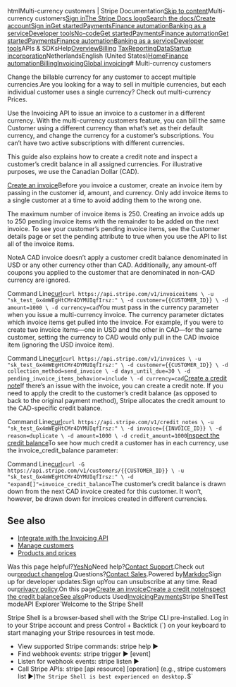 htmlMulti-currency customers | Stripe Documentation[Skip to content](#main-content)Multi-currency customers[Sign in](https://dashboard.stripe.com/login?redirect=https%3A%2F%2Fdocs.stripe.com%2Finvoicing%2Fmulti-currency-customers)[The Stripe Docs logo](/)[Search the docs/](#)[Create account](https://dashboard.stripe.com/register/invoicing)[Sign in](https://dashboard.stripe.com/login?redirect=https%3A%2F%2Fdocs.stripe.com%2Finvoicing%2Fmulti-currency-customers)[Get started](/get-started)[Payments](/payments)[Finance automation](/finance-automation)[Banking as a service](/financial-services)[Developer tools](/development)[No-code](/no-code)[Get started](/get-started)[Payments](/payments)[Finance automation](/finance-automation)[](#)[Get started](/get-started)[Payments](/payments)[Finance automation](/finance-automation)[Banking as a service](/financial-services)[Developer tools](/development)[](#)APIs & SDKsHelp[Overview](/docs/finance-automation)[Billing](#)
[Tax](#)[Reporting](#)[Data](#)[Startup incorporation](#)NetherlandsEnglish (United States)[](#)[](#)[Home](/docs)[Finance automation](/docs/finance-automation)[Billing](/docs/billing)[Invoicing](/docs/invoicing)[Global invoicing](/docs/invoicing/global-invoicing)# Multi-currency customers

Change the billable currency for any customer to accept multiple currencies.Are you looking for a way to sell in multiple currencies, but each individual customer uses a single currency? Check out multi-currency Prices.

Use the Invoicing API to issue an invoice to a customer in a different currency. With the multi-currency customers feature, you can bill the same Customer using a different currency than what’s set as their default currency, and change the currency for a customer’s subscriptions. You can’t have two active subscriptions with different currencies.

This guide also explains how to create a credit note and inspect a customer’s credit balance in all assigned currencies. For illustrative purposes, we use the Canadian Dollar (CAD).

[Create an invoice](#create-invoice-code)Before you invoice a customer, create an invoice item by passing in the customer id, amount, and currency. Only add invoice items to a single customer at a time to avoid adding them to the wrong one.

The maximum number of invoice items is 250. Creating an invoice adds up to 250 pending invoice items with the remainder to be added on the next invoice. To see your customer’s pending invoice items, see the Customer details page or set the pending attribute to true when you use the API to list all of the invoice items.

NoteA CAD invoice doesn’t apply a customer credit balance denominated in USD or any other currency other than CAD. Additionally, any amount-off coupons you applied to the customer that are denominated in non-CAD currency are ignored.

Command Line[curl](#)`curl https://api.stripe.com/v1/invoiceitems \
  -u "sk_test_Gx4mWEgHtCMr4DYMUIqfIrsz:" \
  -d customer={{CUSTOMER_ID}} \
  -d amount=1000 \
  -d currency=cad`You must pass in the currency parameter when you issue a multi-currency invoice. The currency parameter dictates which invoice items get pulled into the invoice. For example, if you were to create two invoice items—one in USD and the other in CAD—for the same customer, setting the currency to CAD would only pull in the CAD invoice item (ignoring the USD invoice item).

Command Line[curl](#)`curl https://api.stripe.com/v1/invoices \
  -u "sk_test_Gx4mWEgHtCMr4DYMUIqfIrsz:" \
  -d customer={{CUSTOMER_ID}} \
  -d collection_method=send_invoice \
  -d days_until_due=30 \
  -d pending_invoice_items_behavior=include \
  -d currency=cad`[Create a credit note](#create-credit-note)If there’s an issue with the invoice, you can create a credit note. If you need to apply the credit to the customer’s credit balance (as opposed to back to the original payment method), Stripe allocates the credit amount to the CAD-specific credit balance.

Command Line[curl](#)`curl https://api.stripe.com/v1/credit_notes \
  -u "sk_test_Gx4mWEgHtCMr4DYMUIqfIrsz:" \
  -d invoice={{INVOICE_ID}} \
  -d reason=duplicate \
  -d amount=1000 \
  -d credit_amount=1000`[Inspect the credit balance](#inspect-credit-balance)To see how much credit a customer has in each currency, use the invoice_credit_balance parameter:

Command Line[curl](#)`curl -G https://api.stripe.com/v1/customers/{{CUSTOMER_ID}} \
  -u "sk_test_Gx4mWEgHtCMr4DYMUIqfIrsz:" \
  -d "expand[]"=invoice_credit_balance`The customer’s credit balance is drawn down from the next CAD invoice created for this customer. It won’t, however, be drawn down for invoices created in different currencies.

## See also

- [Integrate with the Invoicing API](/invoicing/integration)
- [Manage customers](/invoicing/customer)
- [Products and prices](/invoicing/products-prices)

Was this page helpful?[Yes](#)[No](#)Need help?[Contact Support](https://support.stripe.com/).Check out our[product changelog](https://stripe.com/blog/changelog).Questions?[Contact Sales](https://stripe.com/contact/sales).Powered by[Markdoc](https://markdoc.dev)Sign up for developer updates:Sign upYou can unsubscribe at any time. Read our[privacy policy](https://stripe.com/privacy).On this page[Create an invoice](#create-invoice-code)[Create a credit note](#create-credit-note)[Inspect the credit balance](#inspect-credit-balance)[See also](#see-also)Products Used[Invoicing](/invoicing)[Payments](/payments)Stripe ShellTest modeAPI Explorer[](https://stripe.com/docs/stripe-cli#install)`Welcome to the Stripe Shell!

Stripe Shell is a browser-based shell with the Stripe CLI pre-installed. Log in to your
Stripe account and press Control + Backtick (`) on your keyboard to start managing your Stripe
resources in test mode.

- View supported Stripe commands: stripe help ▶️
- Find webhook events: stripe trigger ▶️ [event]
- Listen for webhook events: stripe listen ▶
- Call Stripe APIs: stripe [api resource] [operation] (e.g., stripe customers list ▶️)`The Stripe Shell is best experienced on desktop.`$`
